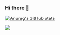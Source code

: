 ### Hi there 👋

[![Anurag's GitHub stats](https://github-readme-stats.vercel.app/api?username=commandiron)](https://github.com/commandiron/github-readme-stats)

![](https://komarev.com/ghpvc/?username=commandiron)

<!--
**commandiron/commandiron** is a ✨ _special_ ✨ repository because its `README.md` (this file) appears on your GitHub profile.

Here are some ideas to get you started:

- 🔭 I’m currently working on ...
- 🌱 I’m currently learning ...
- 👯 I’m looking to collaborate on ...
- 🤔 I’m looking for help with ...
- 💬 Ask me about ...
- 📫 How to reach me: ...
- 😄 Pronouns: ...
- ⚡ Fun fact: ...
-->
